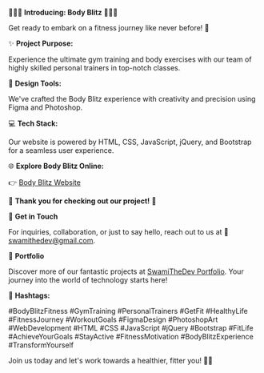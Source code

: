 🌟🏋️‍♂️ **Introducing: Body Blitz** 🏋️‍♀️🌟

Get ready to embark on a fitness journey like never before! 💪

✨ **Project Purpose:** 

Experience the ultimate gym training and body exercises with our team of highly skilled personal trainers in top-notch classes.

🎨 **Design Tools:** 

We've crafted the Body Blitz experience with creativity and precision using Figma and Photoshop.

💻 **Tech Stack:**

Our website is powered by HTML, CSS, JavaScript, jQuery, and Bootstrap for a seamless user experience.

🌐 **Explore Body Blitz Online:**

👉 [Body Blitz Website](https://gym-website-swamithedev.vercel.app/)

📢 **Thank you for checking out our project!** 🙌

📧 **Get in Touch**

For inquiries, collaboration, or just to say hello, reach out to us at 📩 swamithedev@gmail.com.

🌟 **Portfolio**

Discover more of our fantastic projects at [SwamiTheDev Portfolio](https://swamithedev.vercel.app). Your journey into the world of technology starts here!

🌟 **Hashtags:** 

#BodyBlitzFitness #GymTraining #PersonalTrainers #GetFit #HealthyLife #FitnessJourney #WorkoutGoals #FigmaDesign #PhotoshopArt #WebDevelopment #HTML #CSS #JavaScript #jQuery #Bootstrap #FitLife #AchieveYourGoals #StayActive #FitnessMotivation #BodyBlitzExperience #TransformYourself

Join us today and let's work towards a healthier, fitter you! 💪🌟
